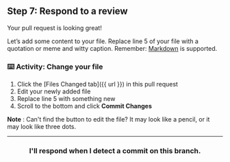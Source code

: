 ## Step 7: Respond to a review

Your pull request is looking great!

Let’s add some content to your file. Replace line 5 of your file with a quotation or meme and witty caption. Remember: [Markdown](https://guides.github.com/features/mastering-markdown/) is supported.

### :keyboard: Activity: Change your file

1. Click the [Files Changed tab]({{ url }}) in this pull request
1. Edit your newly added file
1. Replace line 5 with something new
1. Scroll to the bottom and click **Commit Changes**

**Note** : Can't find the button to edit the file? It may look like a pencil, or it may look like three dots.

<hr>
<h3 align="center">I'll respond when I detect a commit on this branch.</h3>
